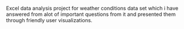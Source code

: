 Excel data analysis project for weather conditions data set which i have answered from alot of important questions from it and presented them through friendly user visualizations.
